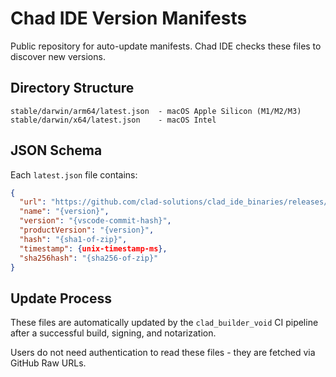 # Chad IDE Version Manifests

Public repository for auto-update manifests. Chad IDE checks these files to discover new versions.

## Directory Structure

```
stable/darwin/arm64/latest.json  - macOS Apple Silicon (M1/M2/M3)
stable/darwin/x64/latest.json    - macOS Intel
```

## JSON Schema

Each `latest.json` file contains:

```json
{
  "url": "https://github.com/clad-solutions/clad_ide_binaries/releases/download/{version}/Chad-darwin-{arch}-{version}.zip",
  "name": "{version}",
  "version": "{vscode-commit-hash}",
  "productVersion": "{version}",
  "hash": "{sha1-of-zip}",
  "timestamp": {unix-timestamp-ms},
  "sha256hash": "{sha256-of-zip}"
}
```

## Update Process

These files are automatically updated by the `clad_builder_void` CI pipeline after a successful build, signing, and notarization.

Users do not need authentication to read these files - they are fetched via GitHub Raw URLs.
